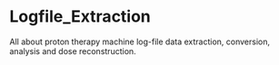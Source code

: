 # Logfile_Extraction
All about proton therapy machine log-file data extraction, conversion, analysis and dose reconstruction.
